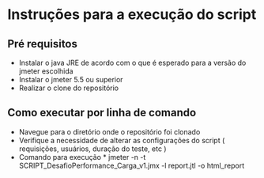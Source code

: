 # Instruções para a execução do script

## Pré requisitos

- Instalar o java JRE de acordo com o que é esperado para a versão do jmeter escolhida
- Instalar o jmeter 5.5 ou superior
- Realizar o clone do repositório


## Como executar por linha de comando

- Navegue para o diretório onde o repositório foi clonado
- Verifique a necessidade de alterar as configurações do script ( requisições, usuários, duração do teste, etc )
- Comando para execução * jmeter -n -t SCRIPT_DesafioPerformance_Carga_v1.jmx -l report.jtl -o html_report
